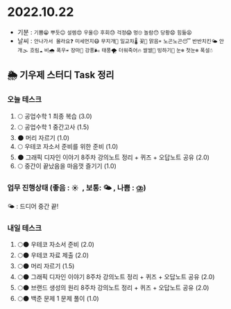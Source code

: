 # 2022.10.22

- 기분 : `기쁨😁` `뿌듯😊` `설렘😍` `우울😔` `후회😓` `걱정😱` `멍🙄` `놀람😯` `당황😧` `힘듦😫`
- 날씨 : `안나가서 몰라요❓` `미세먼지😷` `무지개🌈` `일교차🌡️` `꽃🌸` `맑음☀️` `노곤노곤😴` `반반치킨🌤️` `안개🌫️` `흐림☁️` `비🌧️` `폭우☔` `장마🌊` `강풍🌬️` `태풍🌪️` `더워죽어🔥` `쌀쌀🥶` `빙하기🧊` `눈❄️` `첫눈❄️` `폭설☃️`

## 🌦️ 기우제 스터디 Task 정리

### 오늘 테스크

1. 🌕 공업수학 1 최종 복습 (3.0)
2. 🌕 공업수학 1 중간고사 (1.5)
3. 🌑 머리 자르기 (1.0)
4. 🌕 우테코 자소서 준비를 위한 준비 (1.0)
5. 🌑 그래픽 디자인 이야기 8주차 강의노트 정리 + 퀴즈 + 오답노트 공유 (2.0)
6. 🌕 중간이 끝났음을 마음껏 즐기기 (1.0)

### 업무 진행상태 (좋음 : ☀  , 보통: 🌤 , 나쁨 : ⛈)

🌤 : 드디어 중간 끝!

### 내일 테스크

1. 🌕🌑 우테코 자소서 준비 (2.0)
2. 🌕🌑 우테코 자료 제출 (2.0)
3. 🌕🌑 머리 자르기 (1.5)
4. 🌕🌑 그래픽 디자인 이야기 8주차 강의노트 정리 + 퀴즈 + 오답노트 공유 (2.0)
5. 🌕🌑 브랜드 생성의 원리 8주차 강의노트 정리 + 퀴즈 + 오답노트 공유 (2.0)
6. 🌕🌑 백준 문제 1 문제 풀이 (1.0)

